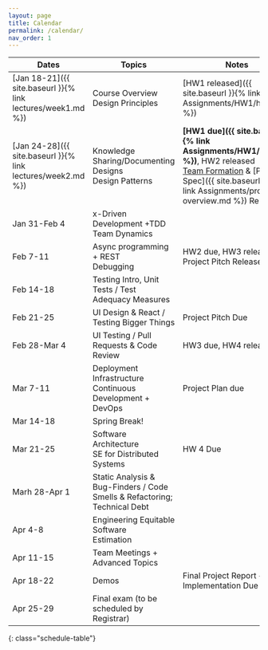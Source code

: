 ```yaml
---
layout: page
title: Calendar
permalink: /calendar/
nav_order: 1
---
```

| Dates         | Topics                                                                    | Notes                                                                  |
|---------------|---------------------------------------------------------------------------|------------------------------------------------------------------------|
| [Jan 18-21]({{ site.baseurl }}{% link lectures/week1.md %})      | Course Overview<br />Design Principles                                    | [HW1 released]({{ site.baseurl }}{% link Assignments/HW1/hw1.md %})                                                           |
| [Jan 24-28]({{ site.baseurl }}{% link lectures/week2.md %})     | Knowledge Sharing/Documenting Designs<br />Design Patterns                |  **[HW1 due]({{ site.baseurl }}{% link Assignments/HW1/hw1.md %})**, HW2 released<br /> [Team Formation](https://docs.google.com/forms/d/e/1FAIpQLSdf7hc6AZ80f9pwAOV7vPsJxpQ-0KWy_kkIABLkP761V4UPPw/viewform?usp=sf_link) & [Project Spec]({{ site.baseurl }}{% link Assignments/project-overview.md %}) Released     |
| Jan 31-Feb 4  | x-Driven Development +TDD<br />Team Dynamics                              |                                                                        |
| Feb 7-11      | Async programming + REST<br />Debugging                                   | HW2 due, HW3 released<br />Project Pitch Released                      |
| Feb 14-18     | Testing Intro, Unit Tests / Test Adequacy Measures                        |                                                                        |
| Feb 21-25     | UI Design & React / Testing Bigger Things                                 | Project Pitch Due                                                      |
| Feb 28-Mar 4  | UI Testing / Pull Requests & Code Review                                  | HW3 due, HW4 released                                                  |
| Mar 7-11      | Deployment Infrastructure<br />Continuous Development + DevOps            | Project Plan due                                                       |
| Mar 14-18     | Spring Break!                                                             |                                                                        |
| Mar 21-25     | Software Architecture<br />SE for Distributed Systems                     | HW 4 Due                                                               |
| Marh 28-Apr 1 | Static Analysis & Bug-Finders / Code Smells & Refactoring; Technical Debt |                                                                        |
| Apr 4-8       | Engineering Equitable Software<br />Estimation                            |                                                                        |
| Apr 11-15     | Team Meetings + Advanced Topics                                           |                                                                        |
| Apr 18-22     | Demos                                                                     | Final Project Report + Implementation Due                              |
| Apr 25-29     | Final exam (to be scheduled by Registrar)                                 |                                                                        |
{: class="schedule-table"}
